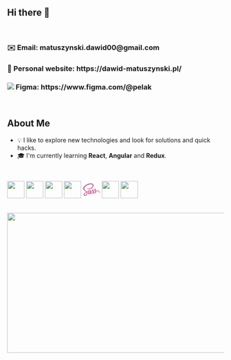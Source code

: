<h2> Hi there 👋 </h2>
<br />
<h3> ✉️  Email: matuszynski.dawid00@gmail.com </h3>
<h3> 📄 Personal website:  https://dawid-matuszynski.pl/ </h3>
<h3> <img src="https://seeklogo.com/images/F/figma-logo-E4E21D3AEA-seeklogo.com.png" height="24" /> Figma:  https://www.figma.com/@pelak </h3>
<br />
<h2> About Me </h2>
<ul>
  <li> 💡  I like to explore new technologies and look for solutions and quick hacks. </li>
  <li> 🎓  I'm currently learning <b>React</b>, <b>Angular</b> and <b>Redux</b>. </li>
</ul>
<br />
<p>
  <img src="https://camo.githubusercontent.com/8ab083d07889389dd0db52bd9f6910c85d1e861f3b409b9804991d6b4f0acb16/68747470733a2f2f7365656b6c6f676f2e636f6d2f696d616765732f482f68746d6c352d776974686f75742d776f72646d61726b2d636f6c6f722d6c6f676f2d313444323532443837382d7365656b6c6f676f2e636f6d2e706e67" width="40" height="40" />
  <img src="https://camo.githubusercontent.com/bda07471d3b323743fa603f92b28d559ce5da939b02fb70656b0a5fa65157121/68747470733a2f2f75706c6f61642e77696b696d656469612e6f72672f77696b6970656469612f636f6d6d6f6e732f7468756d622f362f36322f435353335f6c6f676f2e7376672f343870782d435353335f6c6f676f2e7376672e706e67" width="40" height="40" />
  <img src="https://camo.githubusercontent.com/b4ff7f14956d1e50e56f37992f87c6a73166345ea928b6dbe1140db457b9707b/68747470733a2f2f75706c6f61642e77696b696d656469612e6f72672f77696b6970656469612f636f6d6d6f6e732f7468756d622f392f39392f556e6f6666696369616c5f4a6176615363726970745f6c6f676f5f322e7376672f3130323470782d556e6f6666696369616c5f4a6176615363726970745f6c6f676f5f322e7376672e706e67" width="40" height="40" />
  <img src="https://camo.githubusercontent.com/4112948ca937900fbcd0eb4a0ed71f8672399586f4614ef7119268d079207878/68747470733a2f2f63646e2e776f726c64766563746f726c6f676f2e636f6d2f6c6f676f732f626f6f7473747261702d342e737667" width="40" height="40" />
  <img src="https://raw.githubusercontent.com/devicons/devicon/master/icons/sass/sass-original.svg" width="40" height="40" />
  <img src="https://miro.medium.com/max/500/1*cPh7ujRIfcHAy4kW2ADGOw.png" width="40" height="40" />
  <img src="https://angular.io/assets/images/logos/angular/angular.png" width="40" height="40" />
</p>
<br />
<img src="https://otherkey.pl/wp-content/uploads/2021/12/otherkey-pozycjonowanie-seo-strony-internetowej-sklepu-1024x652.png" width="512" height="326" />
